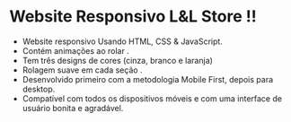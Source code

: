 # Website Responsivo L&L Store !!

- Website responsivo Usando HTML, CSS & JavaScript.
- Contém animações ao rolar .
- Tem três designs de cores  (cinza, branco e laranja)
- Rolagem suave em cada seção .
- Desenvolvido primeiro com a metodologia Mobile First, depois para desktop.
- Compatível com todos os dispositivos móveis e com uma interface de usuário bonita e agradável. 


<!-- ![halloween](/preview.png) -->
